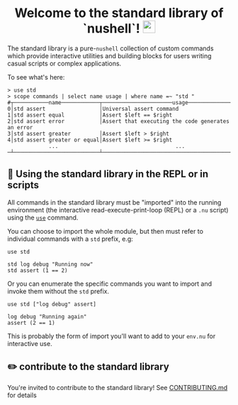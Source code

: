 <h1 align="center">
  Welcome to the standard library of `nushell`!
  <img src="https://media.giphy.com/media/hvRJCLFzcasrR4ia7z/giphy.gif" width="28"></img>
</h1>

The standard library is a pure-`nushell` collection of custom commands which
provide interactive utilities and building blocks for users writing casual scripts or complex applications.

To see what's here:
```text
> use std
> scope commands | select name usage | where name =~ "std "
#┬───────────name────────────┬──────────────────────usage──────────────────────
0│std assert                 │Universal assert command
1│std assert equal           │Assert $left == $right
2│std assert error           │Assert that executing the code generates an error
3│std assert greater         │Assert $left > $right
4│std assert greater or equal│Assert $left >= $right
             ...                                     ...
─┴───────────────────────────┴─────────────────────────────────────────────────
```

## :toolbox: Using the standard library in the REPL or in scripts
All commands in the standard library must be "imported" into the running environment
(the interactive read-execute-print-loop (REPL) or a `.nu` script) using the
[`use`](https://nushell.sh/commands/docs/use.html) command.

You can choose to import the whole module, but then must refer to individual commands with a `std` prefix, e.g:
```nushell
use std

std log debug "Running now"
std assert (1 == 2)
```
Or you can enumerate the specific commands you want to import and invoke them without the `std` prefix.
```nushell
use std ["log debug" assert]

log debug "Running again"
assert (2 == 1)
```
This is probably the form of import you'll want to add to your `env.nu` for interactive use.

## :pencil2: contribute to the standard library
You're invited to contribute to the standard library! See [CONTRIBUTING.md] for details

[CONTRIBUTING.md]: https://github.com/nushell/nushell/blob/main/crates/nu-std/CONTRIBUTING.md
